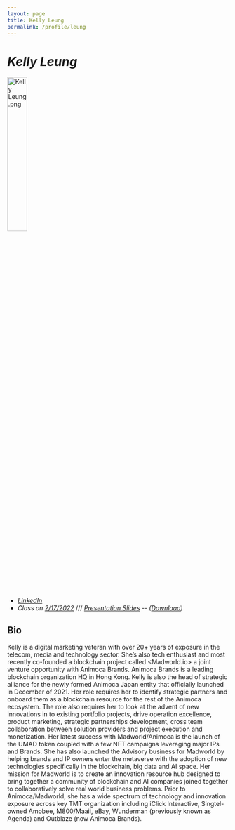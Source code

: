 ```yaml
---
layout: page
title: Kelly Leung	
permalink: /profile/leung	
---
```


# _Kelly Leung_

<img src="{{ relBase }}../assets/images/profile-pics/Kelly Leung.png" alt="Kelly Leung.png" width="30%" />

- _[LinkedIn](<https://hk.linkedin.com/in/kelly1eung>)_
- _Class on [2/17/2022](../schedule)_  /// _<a target="_blank" href="{{ relBase }}../assets/slides/0217_Kelly_Madworld Blockchain Advisory - Value Creation and Basics to Launching a Token Project.pdf">Presentation Slides</a> -- (<a download href="{{ relBase }}../assets/slides/0217_Kelly_Madworld Blockchain Advisory - Value Creation and Basics to Launching a Token Project.pdf">Download</a>)_

## Bio

Kelly is a digital marketing veteran with over 20+ years of exposure in the telecom, media and technology sector.  She’s also tech enthusiast and most recently co-founded a blockchain project called <Madworld.io> a joint venture opportunity with Animoca Brands.  Animoca Brands is a leading blockchain organization HQ in Hong Kong.  Kelly is also the head of strategic alliance for the newly formed Animoca Japan entity that officially launched in December of 2021.     Her role requires her to identify strategic partners and onboard them as a blockchain resource  for the rest of the Animoca ecosystem.  The role also requires her to look at the advent of new innovations in to existing portfolio projects, drive operation excellence, product marketing, strategic partnerships development, cross team collaboration between solution providers and project execution and monetization.  Her latest success with Madworld/Animoca is the launch of the UMAD token coupled with a few NFT campaigns leveraging major IPs and Brands.  She has also launched the Advisory business for Madworld by helping brands and IP owners enter the metaverse with the adoption of new technologies specifically in the blockchain, big data and AI space.  Her mission for Madworld is to create an innovation resource hub designed to bring together a community of blockchain and AI companies joined together to collaboratively solve real world business problems. Prior to Animoca/Madworld, she has a wide spectrum of technology and innovation exposure across key TMT organization including iClick Interactive, Singtel-owned Amobee, M800/Maaii, eBay, Wunderman (previously known as Agenda) and Outblaze (now Animoca Brands).
